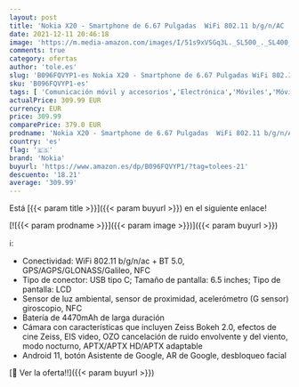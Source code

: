 ```yaml
---
layout: post
title: 'Nokia X20 - Smartphone de 6.67 Pulgadas  WiFi 802.11 b/g/n/AC  BT 5.0  Qualcomm Snapdragon 480 5G  128GB Google Drive  6GB  Android 11  Cámara 64MP/32MP  Cable USB-C OTG  Hybrid Slot  Nordic Blue'
date: 2021-12-11 20:46:18
image: 'https://m.media-amazon.com/images/I/51s9xVSGq3L._SL500_._SL400_.jpg'
comments: true
category: ofertas
author: 'tole.es'
slug: 'B096FQVYP1-es Nokia X20 - Smartphone de 6.67 Pulgadas WiFi 802.11...'
sku: 'B096FQVYP1-es'
tags: [ 'Comunicación móvil y accesorios','Electrónica','Móviles','Móviles y smartphones libres','android','nokia', ]
actualPrice: 309.99 EUR
currency: EUR
price: 309.99
comparePrice: 379.0 EUR
prodname: 'Nokia X20 - Smartphone de 6.67 Pulgadas  WiFi 802.11 b/g/n/AC  BT 5.0  Qualcomm Snapdragon 480 5G  128GB Google Drive  6GB  Android 11  Cámara 64MP/32MP  Cable USB-C OTG  Hybrid Slot  Nordic Blue'
country: 'es'
flag: '🇪🇸'
brand: 'Nokia'
buyurl: 'https://www.amazon.es/dp/B096FQVYP1/?tag=tolees-21'
descuento: '18.21'
average: '309.99'
---
```


Está [{{< param title >}}]({{< param buyurl >}}) en el siguiente enlace!

[![{{< param prodname >}}]({{< param image >}})]({{< param buyurl >}})

ℹ️:

- Conectividad: WiFi 802.11 b/g/n/ac + BT 5.0, GPS/AGPS/GLONASS/Galileo, NFC
- Tipo de conector: USB tipo C; Tamaño de pantalla: 6.5 inches; Tipo de pantalla: LCD
- Sensor de luz ambiental, sensor de proximidad, acelerómetro (G sensor) giroscopio, NFC
- Batería de 4470mAh de larga duración
- Cámara con características que incluyen Zeiss Bokeh 2.0, efectos de cine Zeiss, EIS video, OZO cancelación de ruido envolvente y del viento, modo nocturno, APTX/APTX HD/APTX adaptable
- Android 11, botón Asistente de Google, AR de Google, desbloqueo facial

[🛒 Ver la oferta!!]({{< param buyurl >}})
